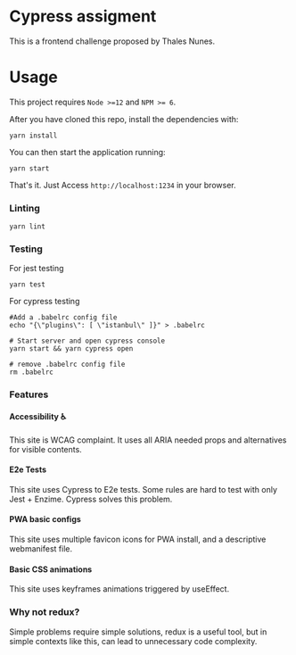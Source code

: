 # Cypress assigment

This is a frontend challenge proposed by Thales Nunes.

# Usage

This project requires `Node >=12` and `NPM >= 6`.

After you have cloned this repo, install the dependencies with:

```
yarn install
```

You can then start the application running:

```
yarn start
```

That's it. Just Access `http://localhost:1234` in your browser.

### Linting

```
yarn lint
```

### Testing
For jest testing
```
yarn test
```

For cypress testing
```
#Add a .babelrc config file
echo "{\"plugins\": [ \"istanbul\" ]}" > .babelrc

# Start server and open cypress console
yarn start && yarn cypress open

# remove .babelrc config file
rm .babelrc
```

### Features

#### Accessibility ♿
This site is WCAG complaint. It uses all ARIA needed props and alternatives for visible contents.

#### E2e Tests
This site uses Cypress to E2e tests. Some rules are hard to test with only Jest + Enzime. Cypress solves this problem.

#### PWA basic configs
This site uses multiple favicon icons for PWA install, and a descriptive webmanifest file.

#### Basic CSS animations
This site uses keyframes animations triggered by useEffect.

### Why not redux?
Simple problems require simple solutions, redux is a useful tool, but in simple contexts like
this, can lead to unnecessary code complexity.
